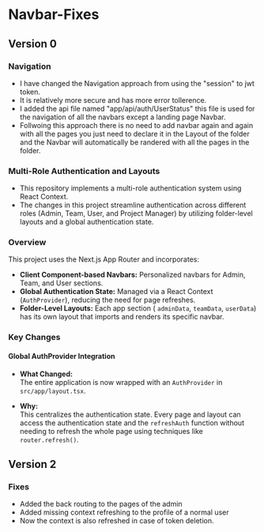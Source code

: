 # Navbar-Fixes
## Version 0

### Navigation
- I have changed the Navigation approach from using the "session" to jwt token.
- It is relatively more secure and has more error tollerence.
- I added the api file named "app/api/auth/UserStatus" this file is used for the navigation of all the navbars except a landing page Navbar.
- Follwoing this approach there is no need to add navbar again and again with all the pages you just need to declare it in the Layout of the folder and the Navbar will automatically be randered with all the     pages in the folder.
### Multi-Role Authentication and Layouts

- This repository implements a multi-role authentication system using  React Context. 
- The changes in this project streamline authentication across different roles (Admin, Team, User, and Project Manager) by utilizing folder-level layouts and a global authentication state.


### Overview

This project uses the Next.js App Router and incorporates:
- **Client Component-based Navbars:** Personalized navbars for Admin, Team, and User sections.
- **Global Authentication State:** Managed via a React Context (`AuthProvider`), reducing the need for page refreshes.
- **Folder-Level Layouts:** Each app section ( `adminData`, `teamData`, `userData`) has its own layout that imports and renders its specific navbar.

### Key Changes

#### Global AuthProvider Integration

- **What Changed:**  
  The entire application is now wrapped with an `AuthProvider` in `src/app/layout.tsx`.

- **Why:**  
  This centralizes the authentication state. Every page and layout can access the authentication state and the `refreshAuth` function without needing to refresh the whole page using techniques like   `router.refresh()`.
## Version 2

### Fixes
- Added the back routing to the pages of the admin
- Added missing context refreshing to the profile of a normal user
- Now the context is also refreshed in case of token deletion.

